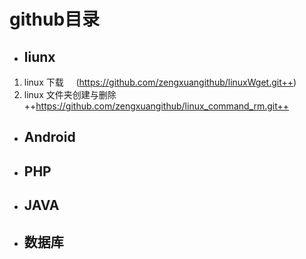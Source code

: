 # github目录
           
-    ##  liunx    

   1.   linux 下载
     (https://github.com/zengxuangithub/linuxWget.git++)
   2.   linux 文件夹创建与删除
    ++https://github.com/zengxuangithub/linux_command_rm.git++
- ##  Android
- ## PHP
- ## JAVA
- ## 数据库
